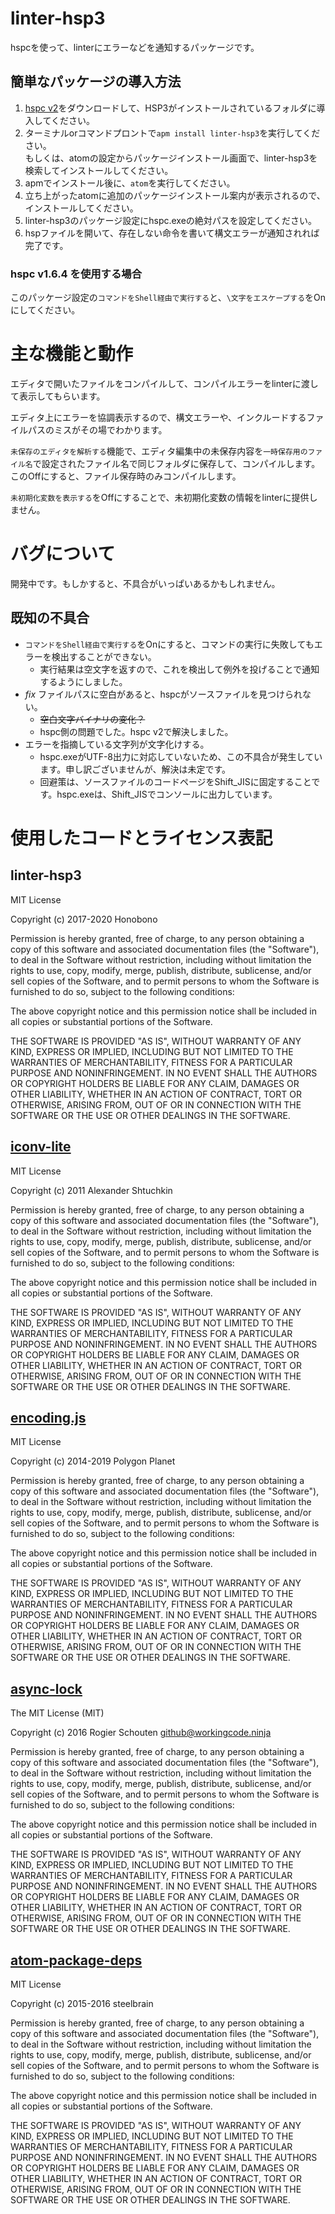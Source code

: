 # linter-hsp3
hspcを使って、linterにエラーなどを通知するパッケージです。

## 簡単なパッケージの導入方法
1. [hspc v2](http://dev.onionsoft.net/seed/info.ax?id=1392)をダウンロードして、HSP3がインストールされているフォルダに導入してください。
2. ターミナルorコマンドプロントで`apm install linter-hsp3`を実行してください。<br>もしくは、atomの設定からパッケージインストール画面で、linter-hsp3を検索してインストールしてください。
3. apmでインストール後に、`atom`を実行してください。
4. 立ち上がったatomに追加のパッケージインストール案内が表示されるので、インストールしてください。
5. linter-hsp3のパッケージ設定にhspc.exeの絶対パスを設定してください。
6. hspファイルを開いて、存在しない命令を書いて構文エラーが通知されれば完了です。

### hspc v1.6.4 を使用する場合
このパッケージ設定の`コマンドをShell経由で実行する`と、`\文字をエスケープする`をOnにしてください。

# 主な機能と動作
エディタで開いたファイルをコンパイルして、コンパイルエラーをlinterに渡して表示してもらいます。

エディタ上にエラーを協調表示するので、構文エラーや、インクルードするファイルパスのミスがその場でわかります。

`未保存のエディタを解析する`機能で、エディタ編集中の未保存内容を`一時保存用のファイル名`で設定されたファイル名で同じフォルダに保存して、コンパイルします。
このOffにすると、ファイル保存時のみコンパイルします。

`未初期化変数を表示する`をOffにすることで、未初期化変数の情報をlinterに提供しません。

# バグについて
開発中です。もしかすると、不具合がいっぱいあるかもしれません。

## 既知の不具合
- `コマンドをShell経由で実行する`をOnにすると、コマンドの実行に失敗してもエラーを検出することができない。
  - 実行結果は空文字を返すので、これを検出して例外を投げることで通知するようにしました。
- *fix* ファイルパスに空白があると、hspcがソースファイルを見つけられない。
  - ~~空白文字バイナリの変化？~~
  - hspc側の問題でした。hspc v2で解決しました。
- エラーを指摘している文字列が文字化けする。
  - hspc.exeがUTF-8出力に対応していないため、この不具合が発生しています。申し訳ございませんが、解決は未定です。
  - 回避策は、ソースファイルのコードページをShift_JISに固定することです。hspc.exeは、Shift_JISでコンソールに出力しています。

# 使用したコードとライセンス表記

## linter-hsp3
MIT License

Copyright (c) 2017-2020 Honobono

Permission is hereby granted, free of charge, to any person obtaining a copy of this software and associated documentation files (the "Software"), to deal in the Software without restriction, including without limitation the rights to use, copy, modify, merge, publish, distribute, sublicense, and/or sell copies of the Software, and to permit persons to whom the Software is furnished to do so, subject to the following conditions:

The above copyright notice and this permission notice shall be included in all copies or substantial portions of the Software.

THE SOFTWARE IS PROVIDED "AS IS", WITHOUT WARRANTY OF ANY KIND, EXPRESS OR IMPLIED, INCLUDING BUT NOT LIMITED TO THE WARRANTIES OF MERCHANTABILITY, FITNESS FOR A PARTICULAR PURPOSE AND NONINFRINGEMENT. IN NO EVENT SHALL THE AUTHORS OR COPYRIGHT HOLDERS BE LIABLE FOR ANY CLAIM, DAMAGES OR OTHER LIABILITY, WHETHER IN AN ACTION OF CONTRACT, TORT OR OTHERWISE, ARISING FROM, OUT OF OR IN CONNECTION WITH THE SOFTWARE OR THE USE OR OTHER DEALINGS IN THE SOFTWARE.

## [iconv-lite](https://www.npmjs.com/package/iconv-lite)
MIT License

Copyright (c) 2011 Alexander Shtuchkin

Permission is hereby granted, free of charge, to any person obtaining
a copy of this software and associated documentation files (the
"Software"), to deal in the Software without restriction, including
without limitation the rights to use, copy, modify, merge, publish,
distribute, sublicense, and/or sell copies of the Software, and to
permit persons to whom the Software is furnished to do so, subject to
the following conditions:

The above copyright notice and this permission notice shall be
included in all copies or substantial portions of the Software.

THE SOFTWARE IS PROVIDED "AS IS", WITHOUT WARRANTY OF ANY KIND,
EXPRESS OR IMPLIED, INCLUDING BUT NOT LIMITED TO THE WARRANTIES OF
MERCHANTABILITY, FITNESS FOR A PARTICULAR PURPOSE AND
NONINFRINGEMENT. IN NO EVENT SHALL THE AUTHORS OR COPYRIGHT HOLDERS BE
LIABLE FOR ANY CLAIM, DAMAGES OR OTHER LIABILITY, WHETHER IN AN ACTION
OF CONTRACT, TORT OR OTHERWISE, ARISING FROM, OUT OF OR IN CONNECTION
WITH THE SOFTWARE OR THE USE OR OTHER DEALINGS IN THE SOFTWARE.

## [encoding.js](https://github.com/polygonplanet/encoding.js)
MIT License

Copyright (c) 2014-2019 Polygon Planet

Permission is hereby granted, free of charge, to any person obtaining a copy
of this software and associated documentation files (the "Software"), to deal
in the Software without restriction, including without limitation the rights
to use, copy, modify, merge, publish, distribute, sublicense, and/or sell
copies of the Software, and to permit persons to whom the Software is
furnished to do so, subject to the following conditions:

The above copyright notice and this permission notice shall be included in all
copies or substantial portions of the Software.

THE SOFTWARE IS PROVIDED "AS IS", WITHOUT WARRANTY OF ANY KIND, EXPRESS OR
IMPLIED, INCLUDING BUT NOT LIMITED TO THE WARRANTIES OF MERCHANTABILITY,
FITNESS FOR A PARTICULAR PURPOSE AND NONINFRINGEMENT. IN NO EVENT SHALL THE
AUTHORS OR COPYRIGHT HOLDERS BE LIABLE FOR ANY CLAIM, DAMAGES OR OTHER
LIABILITY, WHETHER IN AN ACTION OF CONTRACT, TORT OR OTHERWISE, ARISING FROM,
OUT OF OR IN CONNECTION WITH THE SOFTWARE OR THE USE OR OTHER DEALINGS IN THE
SOFTWARE.

## [async-lock](https://www.npmjs.com/package/async-lock)
The MIT License (MIT)

Copyright (c) 2016 Rogier Schouten <github@workingcode.ninja>

Permission is hereby granted, free of charge, to any person obtaining a copy
of this software and associated documentation files (the "Software"), to deal
in the Software without restriction, including without limitation the rights
to use, copy, modify, merge, publish, distribute, sublicense, and/or sell
copies of the Software, and to permit persons to whom the Software is
furnished to do so, subject to the following conditions:

The above copyright notice and this permission notice shall be included in all
copies or substantial portions of the Software.

THE SOFTWARE IS PROVIDED "AS IS", WITHOUT WARRANTY OF ANY KIND, EXPRESS OR
IMPLIED, INCLUDING BUT NOT LIMITED TO THE WARRANTIES OF MERCHANTABILITY,
FITNESS FOR A PARTICULAR PURPOSE AND NONINFRINGEMENT. IN NO EVENT SHALL THE
AUTHORS OR COPYRIGHT HOLDERS BE LIABLE FOR ANY CLAIM, DAMAGES OR OTHER
LIABILITY, WHETHER IN AN ACTION OF CONTRACT, TORT OR OTHERWISE, ARISING FROM,
OUT OF OR IN CONNECTION WITH THE SOFTWARE OR THE USE OR OTHER DEALINGS IN THE
SOFTWARE.

## [atom-package-deps](https://www.npmjs.com/package/atom-package-deps)
MIT License

Copyright (c) 2015-2016 steelbrain

Permission is hereby granted, free of charge, to any person obtaining a copy of this software and associated documentation files (the "Software"), to deal in the Software without restriction, including without limitation the rights to use, copy, modify, merge, publish, distribute, sublicense, and/or sell copies of the Software, and to permit persons to whom the Software is furnished to do so, subject to the following conditions:

The above copyright notice and this permission notice shall be included in all copies or substantial portions of the Software.

THE SOFTWARE IS PROVIDED "AS IS", WITHOUT WARRANTY OF ANY KIND, EXPRESS OR IMPLIED, INCLUDING BUT NOT LIMITED TO THE WARRANTIES OF MERCHANTABILITY, FITNESS FOR A PARTICULAR PURPOSE AND NONINFRINGEMENT. IN NO EVENT SHALL THE AUTHORS OR COPYRIGHT HOLDERS BE LIABLE FOR ANY CLAIM, DAMAGES OR OTHER LIABILITY, WHETHER IN AN ACTION OF CONTRACT, TORT OR OTHERWISE, ARISING FROM, OUT OF OR IN CONNECTION WITH THE SOFTWARE OR THE USE OR OTHER DEALINGS IN THE SOFTWARE.
